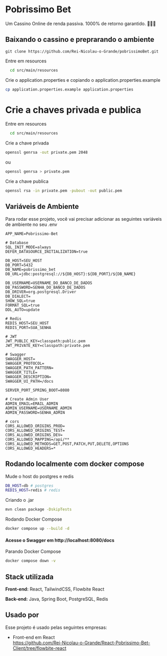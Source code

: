 
# Pobrissimo Bet
Um Cassino Online de renda passiva. 1000% de retorno garantido. 💸💸💸

## Baixando o cassino e preprarando o ambiente
```
git clone https://github.com/Rei-Nicolau-o-Grande/pobrissimoBet.git
```

Entre em resources

```bash
  cd src/main/resources 
```

Crie o application.properties e copiando o application.properties.example
```bash
cp application.properties.example application.properties
```


# Crie a chaves privada e publica

Entre em resources

```bash
  cd src/main/resources 
```

Crie a chave privada
```bash
openssl genrsa -out private.pem 2048
```
ou
```bash
openssl genrsa > private.pem
```
Crie a chave publica
```bash
openssl rsa -in private.pem -pubout -out public.pem
```




## Variáveis de Ambiente

Para rodar esse projeto, você vai precisar adicionar as seguintes variáveis de ambiente no seu .env

```
APP_NAME=Pobrissimo-Bet

# Database
SQL_INIT_MODE=always
DEFER_DATASOURCE_INITIALIZATION=true

DB_HOST=SEU_HOST
DB_PORT=5432
DB_NAME=pobrissimo_bet
DB_URL=jdbc:postgresql://${DB_HOST}:${DB_PORT}/${DB_NAME}

DB_USERNAME=USERNAME_DO_BANCO_DE_DADOS
DB_PASSWORD=SENHA_DO_BANCO_DE_DADOS
DB_DRIVER=org.postgresql.Driver
DB_DIALECT=
SHOW_SQL=true
FORMAT_SQL=true
DDL_AUTO=update

# Redis
REDIS_HOST=SEU_HOST
REDIS_PORT=SUA_SENHA

# JWT
JWT_PUBLIC_KEY=classpath:public.pem
JWT_PRIVATE_KEY=classpath:private.pem

# Swagger
SWAGGER_HOST=
SWAGGER_PROTOCOL=
SWAGGER_PATH_PATTERN=
SWAGGER_TITLE=
SWAGGER_DESCRIPTION=
SWAGGER_UI_PATH=/docs

SERVER_PORT_SPRING_BOOT=8080

# Create Admin User
ADMIN_EMAIL=EMAIL_ADMIN
ADMIN_USERNAME=USERNAME_ADMIN
ADMIN_PASSWORD=SENHA_ADMIN

# cors
CORS_ALLOWED_ORIGINS_PROD=
CORS_ALLOWED_ORIGINS_TEST=
CORS_ALLOWED_ORIGINS_DEV=
CORS_ALLOWED_MAPPING=/api/**
CORS_ALLOWED_METHODS=GET,POST,PATCH,PUT,DELETE,OPTIONS
CORS_ALLOWED_HEADERS=*
```


## Rodando localmente com docker compose

Mude o host do postgres e redis
```bash
DB_HOST=db # postgres
REDIS_HOST=redis # redis
```
Criando o .jar
```bash
mvn clean package -DskipTests
```

Rodando Docker Compose
```bash
docker compose up --build -d 
```
#### Acesse o Swagger em http://localhost:8080/docs

Parando Docker Compose
```bash
docker compose down -v
```
## Stack utilizada

**Front-end:** React, TailwindCSS, Flowbite React

**Back-end:** Java, Spring Boot, PostgreSQL, Redis


## Usado por

Esse projeto é usado pelas seguintes empresas:

- Front-end em React  
https://github.com/Rei-Nicolau-o-Grande/React-Pobrissimo-Bet-Client/tree/flowbite-react


